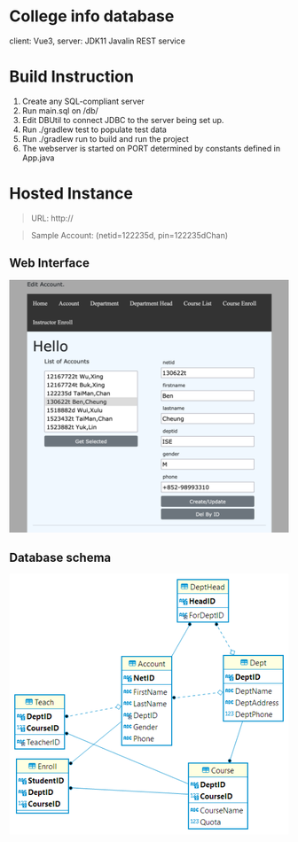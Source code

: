 # College info database
client: Vue3, server: JDK11 Javalin REST service

# Build Instruction
1. Create any SQL-compliant server
2. Run main.sql on /db/
3. Edit DBUtil to connect JDBC to the server being set up.
4. Run ./gradlew test to populate test data
5. Run ./gradlew run to build and run the project
6. The webserver is started on PORT determined by constants defined in App.java

# Hosted Instance
>URL:
> http://

>Sample Account:
>(netid=122235d, pin=122235dChan)

## Web Interface

![picture 1](images/account.png)  

## Database schema

![alt](docs/ER_diagram_31May.png)
